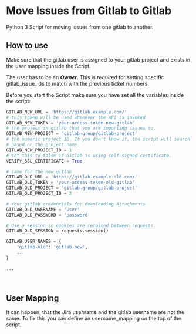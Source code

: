 # Move Issues from Gitlab to Gitlab
Python 3 Script for moving issues from one gitlab to another.

## How to use

Make sure that the gitlab user is assigned to your gitlab project and exists in the user mapping inside the Script. 

The user has to be an ***Owner***. This is required for setting specific gitlab_issue_ids to match with the previous ticket numbers.

Before you start the Script make sure you have set all the variables inside the script:


```python
GITLAB_NEW_URL = 'https://gitlab.example.com/'
# this token will be used whenever the API is invoked
GITLAB_NEW_TOKEN = 'your-access-token-new-gitlab'
# the project in gitlab that you are importing issues to.
GITLAB_NEW_PROJECT = 'gitlab-group/gitlab-project'
# the numeric project ID. If you don't know it, the script will search for it
# based on the project name.
GITLAB_NEW_PROJECT_ID = 1
# set this to false if Gitlab is using self-signed certificate.
VERIFY_SSL_CERTIFICATE = True

# same for the new gitlab
GITLAB_OLD_URL = 'https://gitlab.example-old.com/'
GITLAB_OLD_TOKEN = 'your-access-token-old-gitlab'
GITLAB_OLD_PROJECT = 'gitlab-group/gitlab-project'
GITLAB_OLD_PROJECT_ID = 2

# Your gitlab credentials for downloading Attachments
GITLAB_OLD_USERNAME = 'user'
GITLAB_OLD_PASSWORD = 'password'

# Use a session so cookies are retained between requests.
GITLAB_OLD_SESSION = requests.session()

GITLAB_USER_NAMES = {
    'gitlab-old': 'gitlab-new',
    ...
}

...

```

<br>

## User Mapping

It can happen, that the Jira username and the gitlab username are not the same. To fix this you can define an username_mapping on the top of the script.
